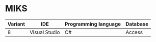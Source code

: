 # MIKS

| Variant       | IDE                | Programming language | Database |
| ------------- | ------------------ | -------------------- | -------- |
| 8             | Visual Studio      | C#                   |  Access  |
